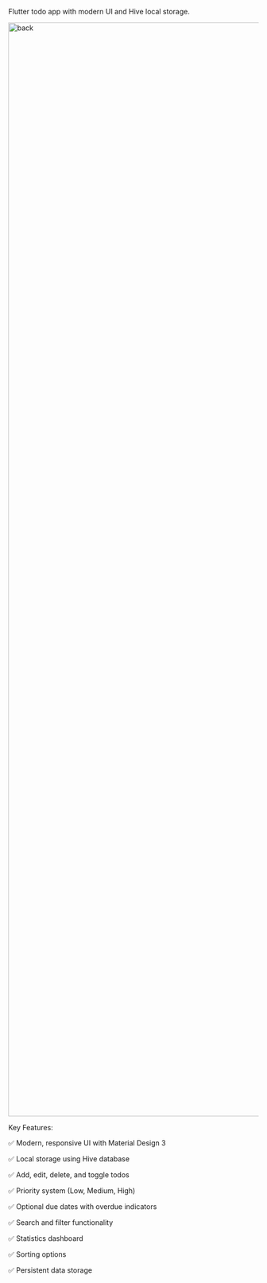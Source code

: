Flutter todo app with modern UI and Hive local storage.


<img width="2790" height="2200" alt="back" src="https://github.com/user-attachments/assets/3c9e3400-d7b7-4867-a4d8-0788fc82086d" />



Key Features:

✅ Modern, responsive UI with Material Design 3

✅ Local storage using Hive database

✅ Add, edit, delete, and toggle todos

✅ Priority system (Low, Medium, High)

✅ Optional due dates with overdue indicators




✅ Search and filter functionality

✅ Statistics dashboard

✅ Sorting options

✅ Persistent data storage



